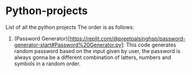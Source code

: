 # Python-projects
List of all the python projects
The order is as follows: 
1) (Password Generator)[https://replit.com/@preetpalsinghsp/password-generator-start#Password%20Generator.py]: This code generates random password based on the input given by user, the password is always gonna be a different combination of latters, numbers and symbols in a random order.
